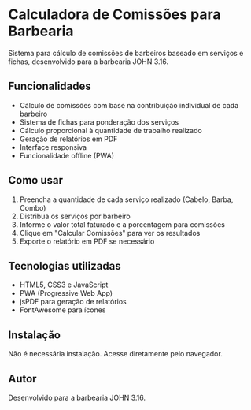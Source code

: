# Calculadora de Comissões para Barbearia

Sistema para cálculo de comissões de barbeiros baseado em serviços e fichas, desenvolvido para a barbearia JOHN 3.16.

## Funcionalidades

- Cálculo de comissões com base na contribuição individual de cada barbeiro
- Sistema de fichas para ponderação dos serviços
- Cálculo proporcional à quantidade de trabalho realizado
- Geração de relatórios em PDF
- Interface responsiva
- Funcionalidade offline (PWA)

## Como usar

1. Preencha a quantidade de cada serviço realizado (Cabelo, Barba, Combo)
2. Distribua os serviços por barbeiro
3. Informe o valor total faturado e a porcentagem para comissões
4. Clique em "Calcular Comissões" para ver os resultados
5. Exporte o relatório em PDF se necessário

## Tecnologias utilizadas

- HTML5, CSS3 e JavaScript
- PWA (Progressive Web App)
- jsPDF para geração de relatórios
- FontAwesome para ícones

## Instalação

Não é necessária instalação. Acesse diretamente pelo navegador.

## Autor

Desenvolvido para a barbearia JOHN 3.16. 